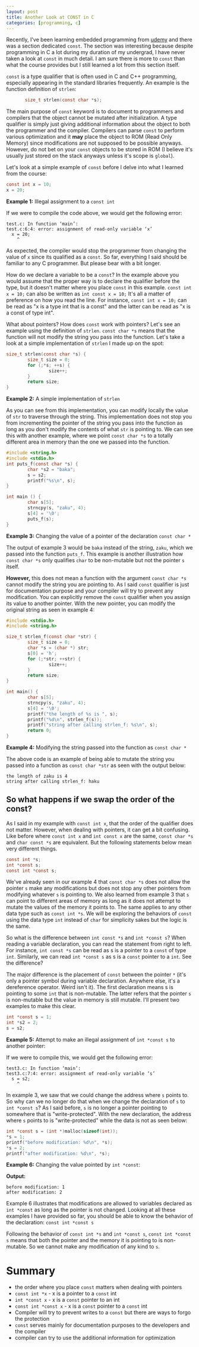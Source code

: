 ```yaml
---
layout: post
title: Another Look at CONST in C
categories: [programming, c]
---
```

Recently, I've been learning embedded programming from [udemy](https://www.udemy.com/course/microcontroller-embedded-c-programming/) and there was a section dedicated `const`.
The section was interesting because despite programming in C a lot during my duration of my undergrad, I have never taken a look at `const` in much detail. I am sure there is more to `const` than
what the course provides but I still learned a lot from this section itself.

`const` is a type qualifier that is often used in C and C++ programming, especially appearing in the standard libraries frequently. An example is the function definition of `strlen`:
```c
       size_t strlen(const char *s);
```
The main purpose of `const` keyword is to document to programmers and compilers that the object cannot be mutated after initialization. A type qualifier is simply just giving additional information 
about the object to both the programmer and the compiler. Compilers can parse `const` to perform various optimization and it **may** place the object to ROM (Read Only Memory) since modifications are 
not supposed to be possible anyways. However, do not bet on your `const` objects to be stored in ROM (I believe it's usually just stored on the stack anyways unless it's scope is `global`).

Let's look at a simple example of `const` before I delve into what I learned from the course:

```c
const int x = 10;
x = 20;
```
**Example 1:** Illegal assignment to a `const int`

If we were to compile the code above, we would get the following error:
```
test.c: In function ‘main’:
test.c:6:4: error: assignment of read-only variable ‘x’
  x = 20;
    ^
```
As expected, the compiler would stop the programmer from changing the value of `x` since its qualified as a `const`. So far, everything I said should be familiar to any C programmer. But please bear with 
a bit longer.

How do we declare a variable to be a `const`?
In the example above you would assume that the proper way is to declare the qualifier before the type, but it doesn't matter where you place `const` in this example. 
`const int x = 10;` can also be written as `int const x = 10;`
It's all a matter of preference on how you read the line. For instance, `const int x = 10;` can be read as "x is a type int that is a const" and the latter can be read as "x is a const of type int".

What about pointers? How does `const` work with pointers? Let's see an example using the definition of `strlen`. `const char *s` means that the function will not modify the string you pass into the 
function. Let's take a look at a simple implementation of `strlen` I made up on the spot:

```c
size_t strlen(const char *s) {
        size_t size = 0;
        for (;*s; ++s) {
                size++;
        }
        return size;
}
```
**Example 2:** A simple implementation of `strlen`

As you can see from this implementation, you can modify locally the value of `str` to traverse through the string. This implementation does not stop you from incrementing the pointer of the string you 
pass into the function as long as you don't modify the contents of what `str` is pointing to. We can see this with another example, where we point `const char *s` to a totally different area in memory than the one we passed into the function.

```c
#include <string.h>
#include <stdio.h>
int puts_f(const char *s) {
        char *s2 = "baka";
        s = s2;
        printf("%s\n", s);
}

int main () {
        char s[5];
        strncpy(s, "zaku", 4);
        s[4] = '\0';
        puts_f(s);
}
```
**Example 3:** Changing the value of a pointer of the declaration `const char *`

The output of example 3 would be `baka` instead of the string, `zaku`, which we passed into the function `puts_f`. This example is another illustration how `const char *s` only qualifies `char` to be non-mutable but not the pointer `s` itself.

**However,** this does not mean a function with the argument `const char *s` cannot modify the string you are pointing to. As I said `const` qualifier is just for documentation purpose and your compiler 
will try to prevent any modification. You can explicitly remove the `const` qualifier when you assign its value to another pointer. With the new pointer, you can modify the original string as seen in example 4:

```c
#include <stdio.h>
#include <string.h>

size_t strlen_f(const char *str) {
        size_t size = 0;
        char *s = (char *) str;
        s[0] = 'h';
        for (;*str; ++str) {
                size++;
        }
        return size;
}

int main() {
        char s[5];
        strncpy(s, "zaku", 4);
        s[4] = '\0';
        printf("the length of %s is ", s);
        printf("%d\n", strlen_f(s));
        printf("string after calling strlen_f: %s\n", s);
        return 0;
}  
```
**Example 4:** Modifying the string passed into the function as `const char *`

The above code is an example of being able to mutate the string you passed into a function as `const char *str` as seen with the output below:
```
the length of zaku is 4
string after calling strlen_f: haku
```

## So what happens if we swap the order of the const?
As I said in my example with `const int x`, that the order of the qualifier does not matter. However, when dealing with pointers, it can get a bit confusing. Like before where `const int x` and `int const x` are the same, `const char *s` and `char const *s` are equivalent. But the following statements below mean very different things.
```c
const int *s;
int *const s;
const int *const s;
```
We've already seen in our example 4 that `const char *s` does not allow the pointer `s` make any modifications but does not stop any other pointers from modifying whatever `s` is 
pointing to. We also learned from example 3 that `s` can point to different areas of memory as long as it does not attempt to mutate the values of the memory it points to. The same applies to any other
data type such as `const int *s`. We will be exploring the behaviors of `const` using the data type `int` instead of `char` for simplicity sakes but the logic is the same.

So what is the difference between `int const *s` and `int *const s`? When reading a variable declaration, you can read the statement from right to left. For instance, `int const *s` can be read as
s is a pointer to a `const` of type `int`. Similarly, we can read `int *const s` as s is a `const` pointer to a `int`. See the difference?

The major difference is the placement of `const` between the pointer `*` (it's only a pointer symbol during variable declaration. Anywhere else, it's a dereference operator. Weird isn't it). The first
 declaration means s is pointing to some `int` that is non-mutable. The latter refers that the pointer `s` is non-mutable but the value in memory is still mutable. I'll present two examples to make
 this clear.

```c
int *const s = 1;
int *s2 = 2;
s = s2;
```
**Example 5:** Attempt to make an illegal assignment of `int *const s` to another pointer:

If we were to compile this, we would get the following error:
```
test3.c: In function ‘main’:
test3.c:7:4: error: assignment of read-only variable ‘s’
  s = s2;
    ^
```

In example 3, we saw that we could change the address where `s` points to. So why can we no longer do that when we change the declaration of `s` to `int *const s`? As I said before, `s` is no longer
a pointer pointing to somewhere that is "write-protected". With the new declaration, the address where `s` points to is "write-protected" while the data is not as seen below:

```c
int *const s = (int *)malloc(sizeof(int));
*s = 1;
printf("before modification: %d\n", *s);
*s = 2;
printf("after modification: %d\n", *s);
```
**Example 6:** Changing the value pointed by `int *const`:

**Output:**
```
before modification: 1
after modification: 2
```

Example 6 illustrates that modifications are allowed to variables declared as `int *const` as long as the pointer is not changed. Looking at all these examples I have provided so far, you should be able
to know the behavior of the declaration: `const int *const s` 

Following the behavior of `const int *s` and `int *const s`, `const int *const s` means that both the pointer and the memory it is pointing to is non-mutable. So we cannot make any modification of 
any kind to `s`.

# Summary
* the order where you place `const` matters when dealing with pointers
* `const int *x` - x is a pointer to a `const` int
* `int *const x` - x is a `const` pointer to an int
* `const int *const x` - x is a `const` pointer to a `const` int
* Compiler will try to prevent writes to a `const` but there are ways to forgo the protection
* `const` serves mainly for documentation purposes to the developers and the compiler
* compiler can try to use the additional information for optimization